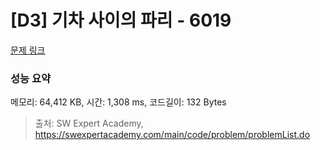 # [D3] 기차 사이의 파리 - 6019 

[문제 링크](https://swexpertacademy.com/main/code/problem/problemDetail.do?contestProbId=AWajaTmaZw4DFAWM) 

### 성능 요약

메모리: 64,412 KB, 시간: 1,308 ms, 코드길이: 132 Bytes



> 출처: SW Expert Academy, https://swexpertacademy.com/main/code/problem/problemList.do